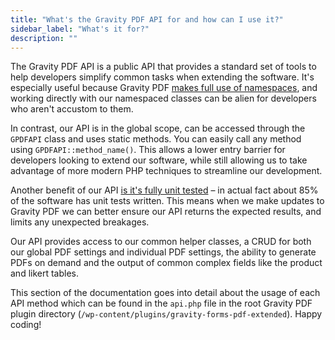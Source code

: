 ```yaml
---
title: "What's the Gravity PDF API for and how can I use it?"
sidebar_label: "What's it for?"
description: ""
---
```


The Gravity PDF API is a public API that provides a standard set of tools to help developers simplify common tasks when extending the software. It's especially useful because Gravity PDF [makes full use of namespaces](http://php.net/manual/en/language.namespaces.php), and working directly with our namespaced classes can be alien for developers who aren't accustom to them.

In contrast, our API is in the global scope, can be accessed through the `GPDFAPI` class and uses static methods. You can easily call any method using `GPDFAPI::method_name()`. This allows a lower entry barrier for developers looking to extend our software, while still allowing us to take advantage of more modern PHP techniques to streamline our development.

Another benefit of our API [is it's fully unit tested](http://www.sitepoint.com/tutorial-introduction-to-unit-testing-in-php-with-phpunit/) – in actual fact about 85% of the software has unit tests written. This means when we make updates to Gravity PDF we can better ensure our API returns the expected results, and limits any unexpected breakages.

Our API provides access to our common helper classes, a CRUD for both our global PDF settings and individual PDF settings, the ability to generate PDFs on demand and the output of common complex fields like the product and likert tables.

This section of the documentation goes into detail about the usage of each API method which can be found in the `api.php` file in the root Gravity PDF plugin directory (`/wp-content/plugins/gravity-forms-pdf-extended`). Happy coding!